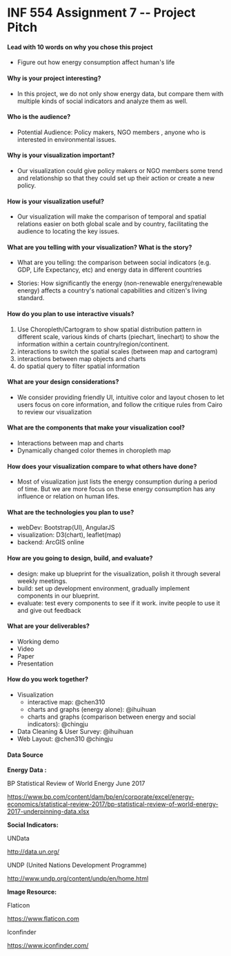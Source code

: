 # INF 554 Assignment 7 -- Project Pitch

#### Lead with 10 words on why you chose this project

- Figure out how energy consumption affect human's life

#### Why is your project interesting?

- In this project, we do not only show energy data, but compare them with multiple kinds of social indicators and analyze them as well.

#### Who is the audience?

- Potential Audience: Policy makers, NGO members , anyone who is interested in environmental issues.

#### Why is your visualization important?

- Our visualization could give policy makers or NGO members some trend and relationship so that they could set up their action or create a new policy.

#### How is your visualization useful?

- Our visualization will make the comparison of temporal and spatial relations easier on both global scale and by country, facilitating the audience to locating the key issues.

#### What are you telling with your visualization? What is the story?

- What are you telling: the comparison between social indicators (e.g. GDP, Life Expectancy, etc) and energy data in different countries

- Stories: How significantly the energy (non-renewable energy/renewable energy) affects a country's national capabilities and citizen's living standard.


#### How do you plan to use interactive visuals?

1. Use Choropleth/Cartogram to show spatial distribution pattern in different scale, various kinds of charts (piechart, linechart) to show the information within a certain country/region/continent.
2. interactions to switch the spatial scales (between map and cartogram)
3. interactions between map objects and charts
4. do spatial query to filter spatial information

#### What are your design considerations?

- We consider providing friendly UI, intuitive color and layout chosen to let users focus on core information,  and follow the critique rules from Cairo to review our visualization

#### What are the components that make your visualization cool?

- Interactions between map and charts
- Dynamically changed color themes in choropleth map

#### How does your visualization compare to what others have done?

- Most of visualization just lists the energy consumption during a period of time. But we are more focus on these energy consumption has any influence or relation on human lifes.

#### What are the technologies you plan to use?

- webDev: Bootstrap(UI), AngularJS
- visualization: D3(chart), leaflet(map)
- backend: ArcGIS online

#### How are you going to design, build, and evaluate?

- design: make up blueprint for the visualization, polish it through several weekly meetings.
- build: set up development environment, gradually implement components in our blueprint.
- evaluate: test every components to see if it work. invite people to use it and give out feedback

#### What are your deliverables?

- Working demo
- Video
- Paper
- Presentation

#### How do you work together?

- Visualization
    - interactive map: @chen310
    - charts and graphs (energy alone): @ihuihuan
    - charts and graphs (comparison between energy and social indicators): @chingju
- Data Cleaning & User Survey: @ihuihuan
- Web Layout: @chen310 @chingju



#### Data Source

**Energy Data :**

BP Statistical Review of World Energy June 2017

https://www.bp.com/content/dam/bp/en/corporate/excel/energy-economics/statistical-review-2017/bp-statistical-review-of-world-energy-2017-underpinning-data.xlsx

**Social Indicators:**

UNData

http://data.un.org/

UNDP (United Nations Development Programme)

http://www.undp.org/content/undp/en/home.html

**Image Resource:**

Flaticon

https://www.flaticon.com

Iconfinder

https://www.iconfinder.com/
